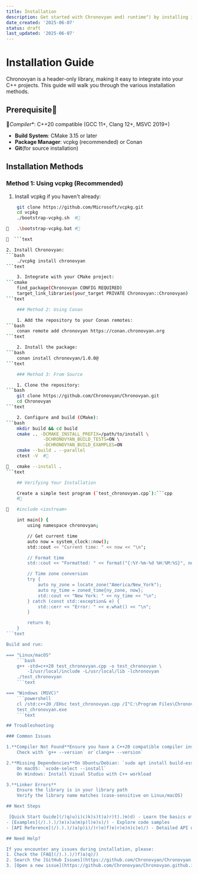 ```yaml
---
title: Installation
description: Get started with Chronovyan and) runtime") by installing it on your system
date_created: '2025-06-07'
status: draft
last_updated: '2025-06-07'
---
```


# Installation Guide

Chronovyan is a header-only library, making it easy to integrate into your C++ projects. This guide will walk you through the various installation methods.

## Prerequisite
*Compiler**: C++20 compatible (GCC 11+, Clang 12+, MSVC 2019+)
- **Build System**: CMake 3.15 or later
- **Package Manager**: vcpkg (recommended) or Conan
- **Git**(for source installation)

## Installation Methods

### Method 1: Using vcpkg (Recommended)

1. Install vcpkg if you haven't already:
```bash
    git clone https://github.com/Microsoft/vcpkg.git
    cd vcpkg
    ./bootstrap-vcpkg.sh  #

   .\bootstrap-vcpkg.bat #

  ```text

2. Install Chronovyan:
```bash
    ./vcpkg install chronovyan
```text

    3. Integrate with your CMake project:
```cmake
    find_package(Chronovyan CONFIG REQUIRED)
    target_link_libraries(your_target PRIVATE Chronovyan::Chronovyan)
```text

    ### Method 2: Using Conan

    1. Add the repository to your Conan remotes:
```bash
    conan remote add chronovyan https://conan.chronovyan.org
```text

    2. Install the package:
```bash
    conan install chronovyan/1.0.0@
```text

    ### Method 3: From Source

    1. Clone the repository:
```bash
    git clone https://github.com/Chronovyan/Chronovyan.git
    cd Chronovyan
```text

    2. Configure and build (CMake):
```bash
    mkdir build && cd build
    cmake .. -DCMAKE_INSTALL_PREFIX=/path/to/install \
              -DCHRONOVYAN_BUILD_TESTS=ON \
              -DCHRONOVYAN_BUILD_EXAMPLES=ON
    cmake --build . --parallel
    ctest -V  #

   cmake --install .
```text

    ## Verifying Your Installation

    Create a simple test program (`test_chronovyan.cpp`):```cpp
    #

   #include <iostream>

    int main() {
        using namespace chronovyan;

        // Get current time
        auto now = system_clock::now();
        std::cout << "Current time: " << now << "\n";

        // Format time
        std::cout << "Formatted: " << format("{:%Y-%m-%d %H:%M:%S}", now) << "\n";

        // Time zone conversion
        try {
            auto ny_zone = locate_zone("America/New_York");
            auto ny_time = zoned_time{ny_zone, now};
            std::cout << "New York: " << ny_time << "\n";
        } catch (const std::exception& e) {
            std::cerr << "Error: " << e.what() << "\n";
        }

        return 0;
    }
```text

Build and run:

=== "Linux/macOS"
    ```bash
    g++ -std=c++20 test_chronovyan.cpp -o test_chronovyan \
        -I/usr/local/include -L/usr/local/lib -lchronovyan
    ./test_chronovyan
    ```text

=== "Windows (MSVC)"
    ```powershell
    cl /std:c++20 /EHsc test_chronovyan.cpp /I"C:\Program Files\Chronovyan\include"
    test_chronovyan.exe
    ```text

## Troubleshooting

### Common Issues

1.**Compiler Not Found**Ensure you have a C++20 compatible compiler installed
    Check with `g++ --version` or`clang++ --version`

2.**Missing Dependencies**On Ubuntu/Debian: `sudo apt install build-essential cmake`
    On macOS: `xcode-select --install`
    On Windows: Install Visual Studio with C++ workload

3.**Linker Errors**
    Ensure the library is in your library path
    Verify the library name matches (case-sensitive on Linux/macOS)

## Next Steps

 [Quick Start Guide](/)q)u)i)c)k)s)t)a)r)t).)m)d) - Learn the basics of Chronovyan
- [Examples](/).).)/)e)x)a)m)p)l)e)s)/) - Explore code samples
- [API Reference](/).).)/)a)p)i)/)r)e)f)e)r)e)n)c)e)/) - Detailed API documentation

## Need Help?

If you encounter any issues during installation, please:
1. Check the [FAQ](/).).)/)f)a)q)/)
2. Search the [GitHub Issues](https://github.com/Chronovyan/Chronovyan.github.io)t)t)p)s):)/)/)g)i)t)h)u)b).)c)o)m)/)C)h)r)o)n)o)v)y)a)n)/)C)h)r)o)n)o)v)y)a)n)/)i)s)s)u)e)s)
3. [Open a new issue](https://github.com/Chronovyan/Chronovyan.github.io)t)t)p)s):)/)/)g)i)t)h)u)b).)c)o)m)/)C)h)r)o)n)o)v)y)a)n)/)C)h)r)o)n)o)v)y)a)n)/)i)s)s)u)e)s)/)n)e)w)/)c)h)o)o)s)e) if your problem isn't listed
